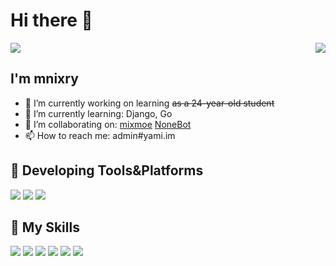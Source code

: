 # Hi there 👋

<a href="#">
  <img align="right" src="https://github-readme-stats.vercel.app/api?username=mnixry&show_icons=true&count_private=true" />
</a>

![](https://count.getloli.com/get/@mnixry)

## I'm **mnixry**

- 🔭 I’m currently working on learning ~~as a 24-year-old student~~
- 🌱 I’m currently learning: Django, Go
- 👯 I’m collaborating on: [mixmoe](https://github.com/mixmoe) [NoneBot](https://github.com/nonebot)
- 📫 How to reach me: admin#yami.im

## 🚉 **Developing Tools&Platforms**

![](https://img.shields.io/badge/Manjaro-35bf5c?style=flat-square&logo=manjaro&logoColor=fff)
![](https://img.shields.io/badge/Windows10-0078d6?style=flat-square&logo=windows&logoColor=fff)
![](https://img.shields.io/badge/IDE-Visual%20Studio%20Code-007acc?style=flat-square&logo=visual-studio-code&logoColor=fff)

## 🌟 **My Skills**  

![](https://img.shields.io/badge/-Git-f05032?style=flat-square&logo=git&logoColor=fff)
![](https://img.shields.io/badge/-Linux-fcc624?style=flat-square&logo=Linux&logoColor=fff)
![](https://img.shields.io/badge/-Vue-4fc08d?style=flat-square&logo=Vue.js&logoColor=fff)
![](https://img.shields.io/badge/-Photoshop-31a8ff?style=flat-square&logo=adobe-photoshop&logoColor=fff)
![](https://img.shields.io/badge/-Python-3776ab?style=flat-square&logo=Python&logoColor=fff)
![](https://img.shields.io/badge/-TypeScript-3178c6?style=flat-square&logo=typescript&logoColor=fff)
